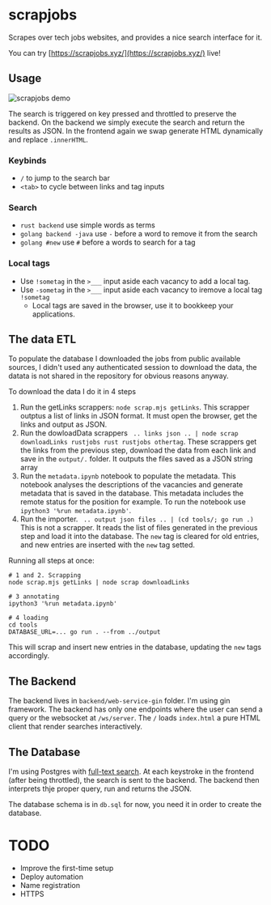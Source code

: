 # scrapjobs

Scrapes over tech jobs websites, and provides a
nice search interface for it.

You can try [https://scrapjobs.xyz/](https://scrapjobs.xyz/) live!

## Usage

![scrapjobs demo](images/scrapjobs.gif)

The search is triggered on key pressed and throttled to preserve the backend.
On the backend we simply execute the search and return the results as JSON. In
the frontend again we swap generate HTML dynamically and replace `.innerHTML`.

### Keybinds

* `/` to jump to the search bar
* `<tab>` to cycle between links and tag inputs

### Search

* `rust backend` use simple words as terms 
* `golang backend -java` use `-` before a word to remove it from the search
* `golang #new` use `#` before a words to search for a tag

### Local tags

* Use `!sometag` in the `>___` input aside each vacancy to add a local tag.
* Use `-sometag` in the `>___` input aside each vacancy to iremove a local tag `!sometag`
    * Local tags are saved in the browser, use it to bookkeep your applications. 

## The data ETL

To populate the database I downloaded the jobs from public available sources,
I didn't used any authenticated session to download the data, the datata is not
shared in the repository for obvious reasons anyway.

To download the data I do it in 4 steps 

1. Run the getLinks scrappers: `node scrap.mjs getLinks`. This scrapper
   outptus a list of links in JSON format. It must open the browser, get the
   links and output as JSON.
2. Run the dowloadData scrappers ` .. links json .. | node scrap downloadLinks
 rustjobs rust rustjobs othertag`. These scrappers get the links from the
   previous step, download the data from each link and save in the `output/.`
   folder. It outputs the files saved as a JSON string array
3. Run the `metadata.ipynb` notebook to populate the metadata. This notebook
   analyses the descriptions of the vacancies and generate metadata that is
   saved in the database. This metadata includes the remote status for the
   position for example. To run the notebook use `ipython3 '%run metadata.ipynb'`.
4. Run the importer. ` .. output json files .. | (cd tools/; go run .)` This is
   not a scrapper. It reads the list of files generated in the previous step
and load it into the database. The `new` tag is cleared for old entries, and
new entries are inserted with the `new` tag setted.

Running all steps at once:

```
# 1 and 2. Scrapping
node scrap.mjs getLinks | node scrap downloadLinks

# 3 annotating
ipython3 '%run metadata.ipynb'

# 4 loading
cd tools
DATABASE_URL=... go run . --from ../output
```

This will scrap and insert new entries in the database, updating the
`new` tags accordingly.

## The Backend

The backend lives in `backend/web-service-gin` folder. I'm using gin framework.
The backend has only one endpoints where the user can send a query or the websocket
at `/ws/server`. The `/` loads `index.html` a pure HTML client that
render searches interactively.

## The Database

I'm using Postgres with [full-text search](https://www.postgresql.org/docs/current/textsearch.html).
At each keystroke in the frontend (after being throttled), the search is sent to the backend. The
backend then interprets thje proper query, run and returns the JSON.

The database schema is in `db.sql` for now, you need it in order to create the database.


# TODO

* Improve the first-time setup 
* Deploy automation
* Name registration
* HTTPS
